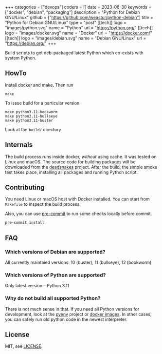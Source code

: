 +++
categories = ["devops"]
coders = []
date = 2023-06-30
keywords = ["docker", "debian", "packaging"]
description = "Python for Debian GNU/Linux"
github = ["https://github.com/weastur/python-debian"]
title = "Python for Debian GNU/Linux"
type = "post"
[[tech]]
logo = "images/python.svg"
name = "Python"
url = "https://python.org/"
[[tech]]
logo = "images/docker.svg"
name = "Docker"
url = "https://docker.com/"
[[tech]]
logo = "images/debian.svg"
name = "Debian GNU/Linux"
url = "https://debian.org/"
+++

Build scripts to get deb-packaged latest Python which co-exists with system Python.

## HowTo

Install docker and make. Then run

```shell
make
```

To issue build for a particular version

```shell
make python3.11-bookworm
make python3.11-bullseye
make python3.11-buster
```

Look at the `build/` directory

## Internals

The build process runs inside docker, *without* using cache. It was tested on Linux and macOS.
The source code for building packages will be downloaded from the [deadsnakes](https://github.com/deadsnakes) project.
After the build, the simple smoke test takes place, installing all packages and running Python script.

## Contributing

You need Linux or macOS host with Docker installed.
You can start from `Makefile` to inspect the build process.

Also, you can use [pre-commit](https://pre-commit.com) to run some checks
locally before commit.

```bash
pre-commit install
```

## FAQ

### Which versions of Debian are supported?

All currently maintaied versions: 10 (buster), 11 (bullseye), 12 (bookworm)

### Which versions of Python are supported?

Only latest version – Python 3.11

### Why do not build all supported Python?

There is not much sense in that. If you need all Python versions for development, look at the
[pyenv](https://github.com/pyenv/pyenv) project or [docker images](https://hub.docker.com/_/python).
In other cases, you can safely run old python code in the newest interpreter.

## License

MIT, see [LICENSE](https://github.com/weastur/python-debian/blob/bb29429307c3e61a137d0f787cac41dd35f09781/LICENSE).
